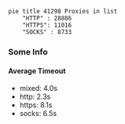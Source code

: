 
```mermaid
pie title 41298 Proxies in list
    "HTTP" : 28886
    "HTTPS": 11016
    "SOCKS" : 8733
```

### Some Info
#### Average Timeout

- mixed: 4.0s
- http: 2.3s
- https: 8.1s
- socks: 6.5s